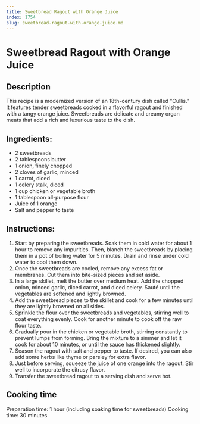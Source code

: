 ```yaml
---
title: Sweetbread Ragout with Orange Juice
index: 1754
slug: sweetbread-ragout-with-orange-juice.md
---
```


# Sweetbread Ragout with Orange Juice

## Description
This recipe is a modernized version of an 18th-century dish called "Cullis." It features tender sweetbreads cooked in a flavorful ragout and finished with a tangy orange juice. Sweetbreads are delicate and creamy organ meats that add a rich and luxurious taste to the dish.

## Ingredients:
- 2 sweetbreads
- 2 tablespoons butter
- 1 onion, finely chopped
- 2 cloves of garlic, minced
- 1 carrot, diced
- 1 celery stalk, diced
- 1 cup chicken or vegetable broth
- 1 tablespoon all-purpose flour
- Juice of 1 orange
- Salt and pepper to taste

## Instructions:
1. Start by preparing the sweetbreads. Soak them in cold water for about 1 hour to remove any impurities. Then, blanch the sweetbreads by placing them in a pot of boiling water for 5 minutes. Drain and rinse under cold water to cool them down.
2. Once the sweetbreads are cooled, remove any excess fat or membranes. Cut them into bite-sized pieces and set aside.
3. In a large skillet, melt the butter over medium heat. Add the chopped onion, minced garlic, diced carrot, and diced celery. Sauté until the vegetables are softened and lightly browned.
4. Add the sweetbread pieces to the skillet and cook for a few minutes until they are lightly browned on all sides.
5. Sprinkle the flour over the sweetbreads and vegetables, stirring well to coat everything evenly. Cook for another minute to cook off the raw flour taste.
6. Gradually pour in the chicken or vegetable broth, stirring constantly to prevent lumps from forming. Bring the mixture to a simmer and let it cook for about 10 minutes, or until the sauce has thickened slightly.
7. Season the ragout with salt and pepper to taste. If desired, you can also add some herbs like thyme or parsley for extra flavor.
8. Just before serving, squeeze the juice of one orange into the ragout. Stir well to incorporate the citrusy flavor.
9. Transfer the sweetbread ragout to a serving dish and serve hot.

## Cooking time
Preparation time: 1 hour (including soaking time for sweetbreads)
Cooking time: 30 minutes
